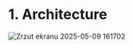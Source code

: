 
# 1. Architecture 

![Zrzut ekranu 2025-05-09 161702](https://github.com/user-attachments/assets/18118829-3346-4222-8a6c-15267247b209)
